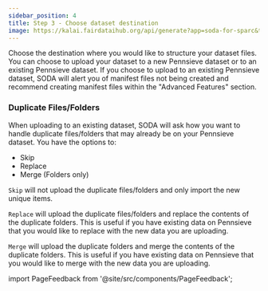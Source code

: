 ```yaml
---
sidebar_position: 4
title: Step 3 - Choose dataset destination
image: https://kalai.fairdataihub.org/api/generate?app=soda-for-sparc&title=Step%203%20-%20Structure%20dataset%20files&description=Prepare%20Dataset&org=fairdataihub
---
```


Choose the destination where you would like to structure your dataset files. You can choose to upload your dataset to a new Pennsieve dataset or to an existing Pennsieve dataset.
If you choose to upload to an existing Pennsieve dataset, SODA will alert you of manifest files not being created and recommend creating manifest files within the "Advanced Features" section.

### Duplicate Files/Folders

When uploading to an existing dataset, SODA will ask how you want to handle duplicate files/folders that may already be on your Pennsieve dataset. You have the options to:

- Skip
- Replace
- Merge (Folders only)

`Skip` will not upload the duplicate files/folders and only import the new unique items.

`Replace` will upload the duplicate files/folders and replace the contents of the duplicate folders. This is useful if you have existing data on Pennsieve that you would like to replace with the new data you are uploading.

`Merge` will upload the duplicate folders and merge the contents of the duplicate folders. This is useful if you have existing data on Pennsieve that you would like to merge with the new data you are uploading.

import PageFeedback from '@site/src/components/PageFeedback';

<PageFeedback />
